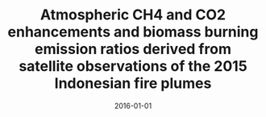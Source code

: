 ---
title: "Atmospheric CH<inf>4</inf> and CO<inf>2</inf> enhancements and biomass burning emission ratios derived from satellite observations of the 2015 Indonesian fire plumes"
collection: publications
permalink: /publication/2016-01-01-Parker201610111
date: 2016-01-01
venue: 'Atmospheric Chemistry and Physics'
paperurl: 'https://doi.org/10.5194/acp-16-10111-2016'
citation: 'Parker et al., <b>Atmospheric CH<inf>4</inf> and CO<inf>2</inf> enhancements and biomass burning emission ratios derived from satellite observations of the 2015 Indonesian fire plumes</b>, Atmospheric Chemistry and Physics, 2016, 10.5194/acp-16-10111-2016'
---
